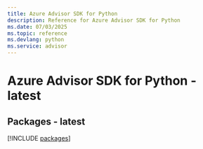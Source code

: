 ```yaml
---
title: Azure Advisor SDK for Python
description: Reference for Azure Advisor SDK for Python
ms.date: 07/03/2025
ms.topic: reference
ms.devlang: python
ms.service: advisor
---
```

# Azure Advisor SDK for Python - latest
## Packages - latest
[!INCLUDE [packages](advisor-index.md)]